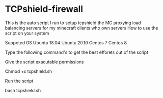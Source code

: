 # TCPshield-firewall
This is the auto script I run to setup tcpshield the MC proxying load balancing servers for my minecraft clients who own servers
How to use the script on your system 

Suppoted OS
Ubuntu 18.04
Ubuntu 20.10 
Centos 7
Centos 8

Type the following command's to get the best efforets out of the script 

Give the script exacutable permissions 

Chmod +x tcpshield.sh

Run the script 

bash tcpshield.sh
